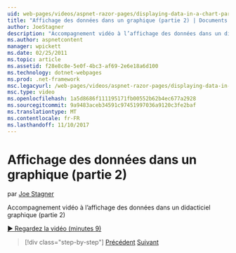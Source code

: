 ```yaml
---
uid: web-pages/videos/aspnet-razor-pages/displaying-data-in-a-chart-part-2
title: "Affichage des données dans un graphique (partie 2) | Documents Microsoft"
author: JoeStagner
description: "Accompagnement vidéo à l’affichage des données dans un didacticiel graphique (partie 2)"
ms.author: aspnetcontent
manager: wpickett
ms.date: 02/25/2011
ms.topic: article
ms.assetid: f28e8c8e-5e0f-4bc3-af69-2e6e18a6d100
ms.technology: dotnet-webpages
ms.prod: .net-framework
msc.legacyurl: /web-pages/videos/aspnet-razor-pages/displaying-data-in-a-chart-part-2
msc.type: video
ms.openlocfilehash: 1a5d8686f111195171fb00552b62b4ec677a2928
ms.sourcegitcommit: 9a9483aceb34591c97451997036a9120c3fe2baf
ms.translationtype: MT
ms.contentlocale: fr-FR
ms.lasthandoff: 11/10/2017
---
```

<a name="displaying-data-in-a-chart-part-2"></a>Affichage des données dans un graphique (partie 2)
====================
par [Joe Stagner](https://github.com/JoeStagner)

Accompagnement vidéo à l’affichage des données dans un didacticiel graphique (partie 2)

[&#9654; Regardez la vidéo (minutes 9)](https://channel9.msdn.com/Blogs/ASP-NET-Site-Videos/displaying-data-in-a-chart-part-2)

>[!div class="step-by-step"]
[Précédent](displaying-data-in-a-chart-part-1.md)
[Suivant](working-with-files.md)
